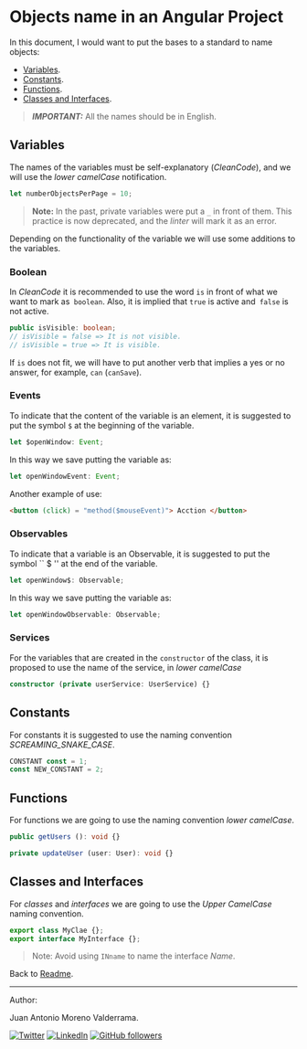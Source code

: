 # Objects name in an Angular Project

In this document, I would want to put the bases to a standard to name objects:

* [Variables](#variables).
* [Constants](#constants).
* [Functions](#functions).
* [Classes and Interfaces](#classes-and-intefaces).

> _**IMPORTANT:**_ All the names should be in English.

## Variables

The names of the variables must be self-explanatory (_CleanCode_), and we will use the _lower camelCase_ notification.

```typescript
let numberObjectsPerPage = 10;
```

> **Note:** In the past, private variables were put a `_` in front of them. This practice is now deprecated, and the _linter_ will mark it as an error.

Depending on the functionality of the variable we will use some additions to the variables.

### Boolean

In _CleanCode_ it is recommended to use the word `is` in front of what we want to mark as` boolean`. Also, it is implied that `true` is active and` false` is not active.

```typescript
public isVisible: boolean;
// isVisible = false => It is not visible.
// isVisible = true => It is visible.
```

If `is` does not fit, we will have to put another verb that implies a yes or no answer, for example, `can` (`canSave`).

### Events

To indicate that the content of the variable is an element, it is suggested to put the symbol `$` at the beginning of the variable.

```typescript
let $openWindow: Event;
```

In this way we save putting the variable as:

```typescript
let openWindowEvent: Event;
```

Another example of use:

```html
<button (click) = "method($mouseEvent)"> Acction </button>
```

### Observables

To indicate that a variable is an Observable, it is suggested to put the symbol `` $ '' at the end of the variable.

```typescript
let openWindow$: Observable;
```

In this way we save putting the variable as:

```typescript
let openWindowObservable: Observable;
```

### Services

For the variables that are created in the `constructor` of the class, it is proposed to use the name of the service, in _lower camelCase_

```typescript
constructor (private userService: UserService) {}
```

## Constants

For constants it is suggested to use the naming convention *SCREAMING_SNAKE_CASE*.

```typescript
CONSTANT const = 1;
const NEW_CONSTANT = 2;
```

## Functions

For functions we are going to use the naming convention _lower camelCase_.

```typescript
public getUsers (): void {}

private updateUser (user: User): void {}
```

## Classes and Interfaces

For _classes_ and _interfaces_ we are going to use the _Upper CamelCase_ naming convention.

```typescript
export class MyClae {};
export interface MyInterface {};
```

> Note: Avoid using `INname` to name the interface _Name_.

Back to [Readme](./README.md).

___
Author:

Juan Antonio Moreno Valderrama.

<a href="https://twitter.com/jmorenovade"><img src="https://img.shields.io/twitter/follow/jmorenovalde?label=Twitter&style=social" alt="Twitter"></a>
<a href="https://www.linkedin.com/in/juan-antonio-moreno-valderrama/"><img src="https://img.shields.io/badge/LinkedIn--_.svg?style=social&logo=linkedin" alt="LinkedIn"></a>
<a href="https://github.com/jmorenovalde"><img alt="GitHub followers" src="https://img.shields.io/github/followers/jmorenovalde?style=social"></a>